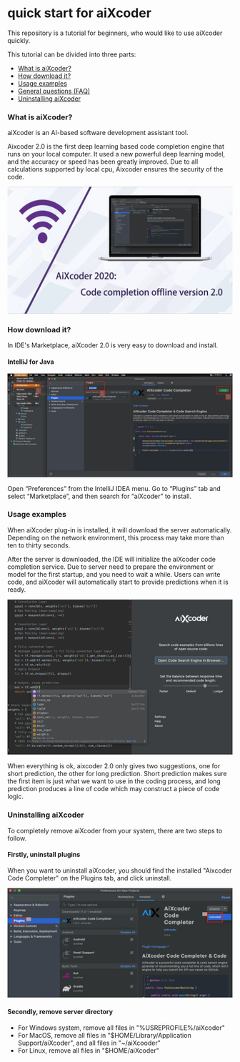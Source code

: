 # quick start for aiXcoder

This repository is a tutorial for beginners, who would like to use aiXcoder quickly.

This tutorial can be divided into three parts:

- [What is aiXcoder?](#what-is-aixcoder)
- [How download it?](#how-download-it)
- [Usage examples](#usage-examples)
- [General questions (FAQ)](./FAQ.md)
- [Uninstalling aiXcoder](#uninstalling-aixcoder)

### What is aiXcoder?

aiXcoder is an AI-based software development assistant tool. 

Aixcoder 2.0 is the first deep learning based code completion engine that runs on your local computer. It used a new powerful deep learning model, and the accuracy or speed has been greatly improved. Due to all calculations supported by local cpu, Aixcoder ensures the security of the code.

![aixcode_2](./res/aixcode_2.jpg)

### How download it?

In IDE's Marketplace, aiXcoder 2.0 is very easy to download and install. 

#### IntelliJ for Java

![IntelliJ](./res/IntelliJ.png)

Open “Preferences” from the IntelliJ IDEA menu. Go to “Plugins” tab and select “Marketplace”, and then search for “aiXcoder” to install.

### Usage examples

When aiXcoder plug-in is installed, it will download the server automatically. Depending on the network environment, this process may take more than ten to thirty seconds.

After the server is downloaded, the IDE will initialize the aiXcoder code completion service. Due to server need to prepare the environment or model for the first startup, and you need to wait a while. Users can write code, and aiXcoder will automatically start to provide predictions when it is ready.

![aixcoder_tf](./res/aixcoder_tf.jpg)

When everything is ok, aixcoder 2.0 only gives two suggestions, one for short prediction, the other for long prediction. Short prediction makes sure the first item is just what we want to use in the coding process, and long prediction produces a line of code which may construct a piece of code logic.

### Uninstalling aiXcoder

To completely remove aiXcoder from your system, there are two steps to follow.

#### Firstly, uninstall plugins

When you want to uninstall aiXcoder, you should find the installed "Aixcoder Code Completer" on the Plugins tab, and click uninstall.

![uninstall](./res/uninstall.jpg)

#### Secondly, remove server directory

- For Windows system, remove all files in "%USREPROFILE%/aiXcoder"
- For MacOS, remove all files in "$HOME/Library/Application Support/aiXcoder", and all files in "~/aiXcooder"
- For Linux, remove all files in "$HOME/aiXcoder"

